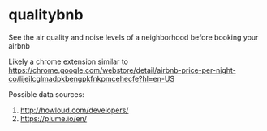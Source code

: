 # qualitybnb
See the air quality and noise levels of a neighborhood before booking your airbnb

Likely a chrome extension similar to https://chrome.google.com/webstore/detail/airbnb-price-per-night-co/lijeilcglmadpkbengpkfnkpmcehecfe?hl=en-US

Possible data sources:
1) http://howloud.com/developers/
2) https://plume.io/en/
